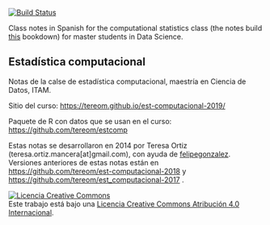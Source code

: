 
[![Build Status](https://travis-ci.org/tereom/est-computacional-2019.svg?branch=master)](https://travis-ci.org/tereom/est-computacional-2019)

Class notes in Spanish for the computational statistics class (the notes build [this](https://tereom.github.io/est-computacional-2019/) bookdown) for master students in Data Science.

## Estadística computacional

Notas de la calse de estadística computacional, maestría en Ciencia de Datos, ITAM.

Sitio del curso: https://tereom.github.io/est-computacional-2019/

Paquete de R con datos que se usan en el curso: https://github.com/tereom/estcomp

Estas notas se desarrollaron en 2014 por Teresa Ortiz (teresa.ortiz.mancera[at]gmail.com), con ayuda de [felipegonzalez](https://github.com/felipegonzalez). Versiones anteriores de estas notas están en https://github.com/tereom/est-computacional-2018 y https://github.com/tereom/est_computacional-2017 .

<a rel="license" href="http://creativecommons.org/licenses/by/4.0/"><img alt="Licencia Creative Commons" style="border-width:0" src="https://i.creativecommons.org/l/by/4.0/88x31.png" /></a><br />Este trabajo está bajo una <a rel="license" href="http://creativecommons.org/licenses/by/4.0/">Licencia Creative Commons Atribución 4.0 Internacional</a>.

